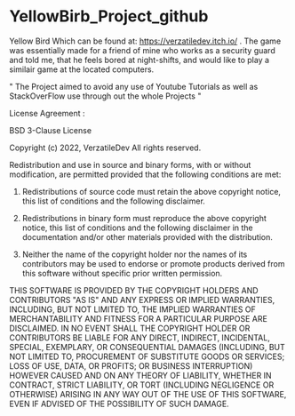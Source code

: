 # YellowBirb_Project_github

Yellow Bird Which can be found at: <https://verzatiledev.itch.io/> .
The game was essentially made for a friend of mine who works as a 
security guard and told me, that he feels bored at night-shifts,
and would like to play a similair game at the located computers.


" The Project aimed to avoid any use of Youtube Tutorials as well as
  StackOverFlow use through out the whole Projects                  "


License Agreement :

BSD 3-Clause License

Copyright (c) 2022, VerzatileDev
All rights reserved.

Redistribution and use in source and binary forms, with or without
modification, are permitted provided that the following conditions are met:

1. Redistributions of source code must retain the above copyright notice, this
   list of conditions and the following disclaimer.

2. Redistributions in binary form must reproduce the above copyright notice,
   this list of conditions and the following disclaimer in the documentation
   and/or other materials provided with the distribution.

3. Neither the name of the copyright holder nor the names of its
   contributors may be used to endorse or promote products derived from
   this software without specific prior written permission.

THIS SOFTWARE IS PROVIDED BY THE COPYRIGHT HOLDERS AND CONTRIBUTORS "AS IS"
AND ANY EXPRESS OR IMPLIED WARRANTIES, INCLUDING, BUT NOT LIMITED TO, THE
IMPLIED WARRANTIES OF MERCHANTABILITY AND FITNESS FOR A PARTICULAR PURPOSE ARE
DISCLAIMED. IN NO EVENT SHALL THE COPYRIGHT HOLDER OR CONTRIBUTORS BE LIABLE
FOR ANY DIRECT, INDIRECT, INCIDENTAL, SPECIAL, EXEMPLARY, OR CONSEQUENTIAL
DAMAGES (INCLUDING, BUT NOT LIMITED TO, PROCUREMENT OF SUBSTITUTE GOODS OR
SERVICES; LOSS OF USE, DATA, OR PROFITS; OR BUSINESS INTERRUPTION) HOWEVER
CAUSED AND ON ANY THEORY OF LIABILITY, WHETHER IN CONTRACT, STRICT LIABILITY,
OR TORT (INCLUDING NEGLIGENCE OR OTHERWISE) ARISING IN ANY WAY OUT OF THE USE
OF THIS SOFTWARE, EVEN IF ADVISED OF THE POSSIBILITY OF SUCH DAMAGE.
